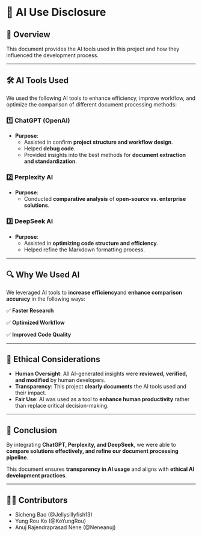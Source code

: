 # 📝 AI Use Disclosure  

## **📌 Overview**  
This document provides the AI tools used in this project and how they influenced the development process.

---

## **🛠️ AI Tools Used**
We used the following AI tools to enhance efficiency, improve workflow, and optimize the comparison of different document processing methods:

### **1️⃣ ChatGPT (OpenAI)**
- **Purpose**:  
  - Assisted in confirm **project structure and workflow design**.
  - Helped **debug code**.
  - Provided insights into the best methods for **document extraction and standardization**.

### **2️⃣ Perplexity AI**
- **Purpose**:  
  - Conducted **comparative analysis** of **open-source vs. enterprise solutions**.

### **3️⃣ DeepSeek AI**
- **Purpose**:  
  - Assisted in **optimizing code structure and efficiency**.
  - Helped refine the Markdown formatting process.

---

## **🔍 Why We Used AI**
We leveraged AI tools to **increase efficiency**and **enhance comparison accuracy** in the following ways:

✅ **Faster Research**

✅ **Optimized Workflow** 

✅ **Improved Code Quality** 

---

## **📜 Ethical Considerations**
- **Human Oversight**: All AI-generated insights were **reviewed, verified, and modified** by human developers.
- **Transparency**: This project **clearly documents** the AI tools used and their impact.
- **Fair Use**: AI was used as a tool to **enhance human productivity** rather than replace critical decision-making.

---

## **📌 Conclusion**
By integrating **ChatGPT, Perplexity, and DeepSeek**, we were able to **compare solutions effectively, and refine our document processing pipeline**.  

This document ensures **transparency in AI usage** and aligns with **ethical AI development practices**.

---

## **👨‍💻 Contributors**
* Sicheng Bao (@Jellysillyfish13)
* Yung Rou Ko (@KoYungRou)
* Anuj Rajendraprasad Nene (@Neneanuj)

